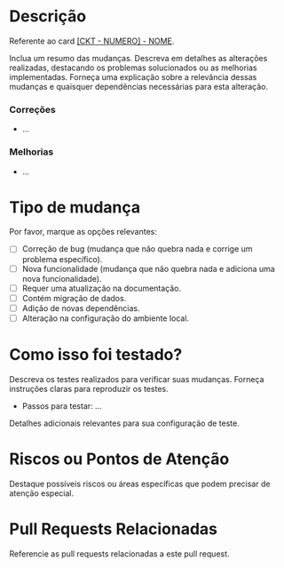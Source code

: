 # Descrição

Referente ao card [[CKT - NUMERO] - NOME](LINK).

Inclua um resumo das mudanças. Descreva em detalhes as alterações realizadas, destacando os problemas solucionados ou as melhorias implementadas. Forneça uma explicação sobre a relevância dessas mudanças e quaisquer dependências necessárias para esta alteração.

### Correções

- ...

### Melhorias

- ...

# Tipo de mudança

Por favor, marque as opções relevantes:

- [ ] Correção de bug (mudança que não quebra nada e corrige um problema específico).
- [ ] Nova funcionalidade (mudança que não quebra nada e adiciona uma nova funcionalidade).
- [ ] Requer uma atualização na documentação.
- [ ] Contém migração de dados.
- [ ] Adição de novas dependências.
- [ ] Alteração na configuração do ambiente local.

# Como isso foi testado?

Descreva os testes realizados para verificar suas mudanças. Forneça instruções claras para reproduzir os testes.

- Passos para testar: ...

Detalhes adicionais relevantes para sua configuração de teste.

# Riscos ou Pontos de Atenção

Destaque possíveis riscos ou áreas específicas que podem precisar de atenção especial.

# Pull Requests Relacionadas

Referencie as pull requests relacionadas a este pull request.
